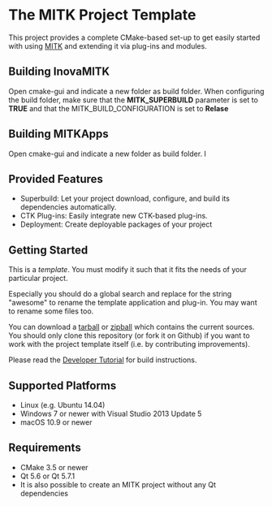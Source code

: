 The MITK Project Template
=========================

This project provides a complete CMake-based set-up to get easily started
with using [MITK](http://www.mitk.org) and extending it via plug-ins and modules.




Building InovaMITK
------

Open cmake-gui and indicate a new folder as build folder.
When configuring the build folder, make sure that the **MITK_SUPERBUILD** parameter is set to **TRUE** and that the MITK_BUILD_CONFIGURATION is set to **Relase**



Building MITKApps
------

Open cmake-gui and indicate a new folder as build folder.
I



Provided Features
-----------------

- Superbuild: Let your project download, configure, and build its dependencies automatically.
- CTK Plug-ins: Easily integrate new CTK-based plug-ins.
- Deployment: Create deployable packages of your project

Getting Started
---------------

This is a *template*. You must modify it such that it fits the needs of your particular project.

Especially you should do a global search and replace for the string "awesome" to rename the template application and plug-in. You may want to rename some files too.

You can download a [tarball](https://github.com/MITK/MITK-ProjectTemplate/tarball/master) or [zipball](https://github.com/MITK/MITK-ProjectTemplate/zipball/master) which contains the current sources. You should only clone this repository (or fork it on Github) if you want to work with the project template itself (i.e. by contributing improvements).

Please read the [Developer Tutorial](http://mitk.org/wiki/Developer_Tutorial) for build instructions.

Supported Platforms
-------------------

- Linux (e.g. Ubuntu 14.04)
- Windows 7 or newer with Visual Studio 2013 Update 5
- macOS 10.9 or newer

Requirements
------------

- CMake 3.5 or newer
- Qt 5.6 or Qt 5.7.1
- It is also possible to create an MITK project without any Qt dependencies
